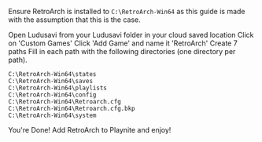 Ensure RetroArch is installed to `C:\RetroArch-Win64` as this guide is made with the assumption that this is the case.

Open Ludusavi from your Ludusavi folder in your cloud saved location
Click on 'Custom Games'
Click 'Add Game' and name it 'RetroArch'
Create 7 paths
Fill in each path with the following directories (one directory per path).

```
C:\RetroArch-Win64\states
C:\RetroArch-Win64\saves
C:\RetroArch-Win64\playlists
C:\RetroArch-Win64\config
C:\RetroArch-Win64\Retroarch.cfg
C:\RetroArch-Win64\Retroarch.cfg.bkp
C:\RetroArch-Win64\system
```

You're Done! Add RetroArch to Playnite and enjoy!
